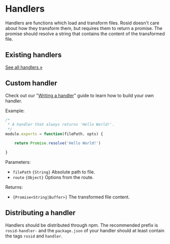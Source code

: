 # Handlers

Handlers are functions which load and transform files. Rosid doesn't care about how they transform them, but requires them to return a promise. The promise should resolve a string that contains the content of the transformed file.

## Existing handlers

[See all handlers &#187;](https://www.npmjs.com/search?q=rosid-handler-)

## Custom handler

Check out our "[Writing a handler](docs/Writing%20a%20handler.md)" guide to learn how to build your own handler.

Example:

```js
/*
 * A handler that always returns 'Hello World!'.
 */
module.exports = function(filePath, opts) {

	return Promise.resolve('Hello World!')

}
```

Parameters:

- `filePath` `{String}` Absolute path to file.
- `route` `{Object}` Options from the route.

Returns:

- `{Promise<String|Buffer>}` The transformed file content.

## Distributing a handler

Handlers should be distributed through npm. The recommended prefix is `rosid-handler-` and the `package.json` of your handler should at least contain the tags `rosid` and `handler`.
